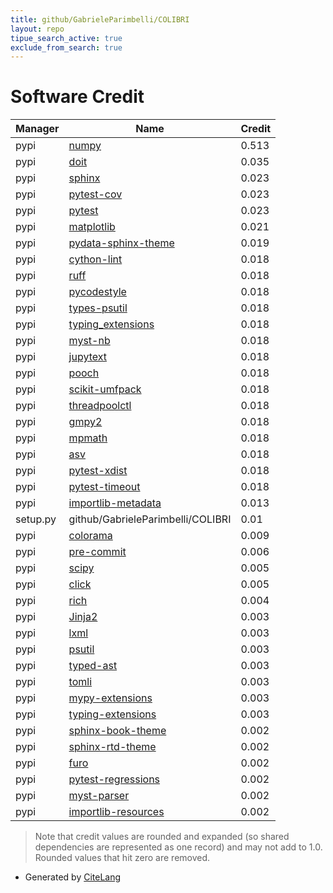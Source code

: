 ```yaml
---
title: github/GabrieleParimbelli/COLIBRI
layout: repo
tipue_search_active: true
exclude_from_search: true
---
```

# Software Credit

|Manager|Name|Credit|
|-------|----|------|
|pypi|[numpy](https://www.numpy.org)|0.513|
|pypi|[doit](http://pydoit.org)|0.035|
|pypi|[sphinx](https://pypi.org/project/sphinx)|0.023|
|pypi|[pytest-cov](https://pypi.org/project/pytest-cov)|0.023|
|pypi|[pytest](https://pypi.org/project/pytest)|0.023|
|pypi|[matplotlib](https://matplotlib.org)|0.021|
|pypi|[pydata-sphinx-theme](https://pydata-sphinx-theme.readthedocs.io/en/latest/)|0.019|
|pypi|[cython-lint](https://github.com/MarcoGorelli/cython-lint)|0.018|
|pypi|[ruff](https://github.com/charliermarsh/ruff)|0.018|
|pypi|[pycodestyle](https://pycodestyle.pycqa.org/)|0.018|
|pypi|[types-psutil](https://github.com/python/typeshed)|0.018|
|pypi|[typing_extensions](https://typing.readthedocs.io/)|0.018|
|pypi|[myst-nb](https://github.com/executablebooks/myst-nb)|0.018|
|pypi|[jupytext](https://github.com/mwouts/jupytext)|0.018|
|pypi|[pooch](https://pypi.org/project/pooch)|0.018|
|pypi|[scikit-umfpack](https://pypi.org/project/scikit-umfpack)|0.018|
|pypi|[threadpoolctl](https://pypi.org/project/threadpoolctl)|0.018|
|pypi|[gmpy2](https://pypi.org/project/gmpy2)|0.018|
|pypi|[mpmath](https://pypi.org/project/mpmath)|0.018|
|pypi|[asv](https://pypi.org/project/asv)|0.018|
|pypi|[pytest-xdist](https://pypi.org/project/pytest-xdist)|0.018|
|pypi|[pytest-timeout](https://pypi.org/project/pytest-timeout)|0.018|
|pypi|[importlib-metadata](https://pypi.org/project/importlib-metadata)|0.013|
|setup.py|github/GabrieleParimbelli/COLIBRI|0.01|
|pypi|[colorama](https://pypi.org/project/colorama)|0.009|
|pypi|[pre-commit](https://pypi.org/project/pre-commit)|0.006|
|pypi|[scipy](https://scipy.org/)|0.005|
|pypi|[click](https://palletsprojects.com/p/click/)|0.005|
|pypi|[rich](https://pypi.org/project/rich)|0.004|
|pypi|[Jinja2](https://pypi.org/project/Jinja2)|0.003|
|pypi|[lxml](https://pypi.org/project/lxml)|0.003|
|pypi|[psutil](https://pypi.org/project/psutil)|0.003|
|pypi|[typed-ast](https://pypi.org/project/typed-ast)|0.003|
|pypi|[tomli](https://pypi.org/project/tomli)|0.003|
|pypi|[mypy-extensions](https://pypi.org/project/mypy-extensions)|0.003|
|pypi|[typing-extensions](https://pypi.org/project/typing-extensions)|0.003|
|pypi|[sphinx-book-theme](https://pypi.org/project/sphinx-book-theme)|0.002|
|pypi|[sphinx-rtd-theme](https://pypi.org/project/sphinx-rtd-theme)|0.002|
|pypi|[furo](https://pypi.org/project/furo)|0.002|
|pypi|[pytest-regressions](https://pypi.org/project/pytest-regressions)|0.002|
|pypi|[myst-parser](https://pypi.org/project/myst-parser)|0.002|
|pypi|[importlib-resources](https://pypi.org/project/importlib-resources)|0.002|


> Note that credit values are rounded and expanded (so shared dependencies are represented as one record) and may not add to 1.0. Rounded values that hit zero are removed.


- Generated by [CiteLang](https://github.com/vsoch/citelang)
